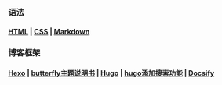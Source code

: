 ### 语法<!-- {docsify-ignore-all} -->

#### [HTML](手册/网站/语法/HTML.md) | [CSS](手册/网站/语法/CSS.md) | [Markdown](手册/网站/语法/markdown.md) 

### 博客框架

#### [Hexo](手册/网站/博客/hexo.md) | [butterfly主题说明书](手册/网站/博客/butterfly主题说明书.md) | [Hugo](手册/网站/博客/hugo.md) | [hugo添加搜索功能](手册/网站/博客/hugo添加搜索功能.md) | [Docsify](/手册/网站/博客/docsify.md)